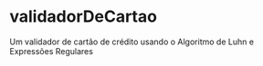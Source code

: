 # validadorDeCartao
 Um validador de cartão de crédito usando o Algoritmo de Luhn e Expressões Regulares
